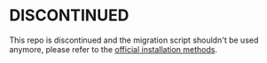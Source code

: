 # DISCONTINUED

This repo is discontinued and the migration script shouldn't be used anymore, please refer to the [official installation methods](https://github.com/OpenMage/magento-lts#installation).
